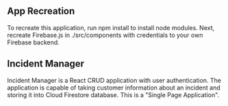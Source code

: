 ## App Recreation

To recreate this application, run npm install to install node modules.
Next, recreate Firebase.js in ./src/components with credentials to your own Firebase backend.

## Incident Manager

Incident Manager is a React CRUD application with user authentication. 
The application is capable of taking customer information about an incident and storing it into Cloud Firestore database.
This is a "Single Page Application".